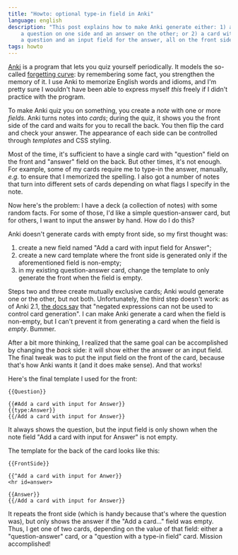 ```yaml
---
title: "Howto: optional type-in field in Anki"
language: english
description: "This post explains how to make Anki generate either: 1) a card with
    a question on one side and an answer on the other; or 2) a card with
    a question and an input field for the answer, all on the front side."
tags: howto
---
```


[Anki][anki] is a program that lets you quiz yourself periodically. It models
the so-called [forgetting curve][forgetting-curve]: by remembering some fact,
you strengthen the memory of it. I use Anki to memorize English words and
idioms, and I'm pretty sure I wouldn't have been able to express myself *this*
freely if I didn't practice with the program.

To make Anki quiz you on something, you create a *note* with one or more
*fields*. Anki turns notes into *cards*; during the quiz, it shows you the front
side of the card and waits for you to recall the back. You then flip the card
and check your answer. The appearance of each side can be controlled through
*templates* and CSS styling.

Most of the time, it's sufficient to have a single card with "question" field on
the front and "answer" field on the back. But other times, it's not enough. For
example, some of my cards require me to type-in the answer, manually, *e.g.* to
ensure that I memorized the spelling. I also got a number of notes that turn
into different sets of cards depending on what flags I specify in the note.

Now here's the problem: I have a deck (a collection of notes) with some random
facts. For some of those, I'd like a simple question-answer card, but for
others, I want to input the answer by hand. How do I do this?

Anki doesn't generate cards with empty front side, so my first thought was:

1. create a new field named "Add a card with input field for Answer";
2. create a new card template where the front side is generated only if the
   aforementioned field is non-empty;
3. in my existing question-answer card, change the template to only generate the
   front when the field is empty.

Steps two and three create mutually exclusive cards; Anki would generate one or
the other, but not both. Unfortunately, the third step doesn't work: as of Anki
2.1, [the docs say][cond-replacement-docs] that "negated expressions can not be
used to control card generation". I can make Anki generate a card when the field
is non-empty, but I can't prevent it from generating a card when the field is
*empty*. Bummer.

After a bit more thinking, I realized that the same goal can be accomplished by
changing the *back* side: it will show either the answer or an input field. The
final tweak was to put the input field on the front of the card, because that's
how Anki wants it (and it does make sense). And that works!

Here's the final template I used for the front:

```plain
{{Question}}

{{#Add a card with input for Answer}}
{{type:Answer}}
{{/Add a card with input for Answer}}
```

It always shows the question, but the input field is only shown when the note
field "Add a card with input for Answer" is not empty.

The template for the back of the card looks like this:

```plain
{{FrontSide}}

{{^Add a card with input for Anwer}}
<hr id=answer>

{{Answer}}
{{/Add a card with input for Answer}}
```

It repeats the front side (which is handy because that's where the question
was), but only shows the answer if the "Add a card…" field was empty. Thus,
I get one of two cards, depending on the value of that field: either
a "question-answer" card, or a "question with a type-in field" card. Mission
accomplished!

[anki]:
    https://apps.ankiweb.net/
    "Anki - powerful, intelligent flashcards"

[forgetting-curve]:
    https://en.wikipedia.org/wiki/Forgetting_curve
    "Forgetting curve — Wikipedia"

[srs]:
    https://en.wikipedia.org/wiki/Spaced_repetition
    "Spaced repetition — Wikipedia"

[cond-replacement-docs]:
    https://apps.ankiweb.net/docs/manual.html#conditional-replacement
    "Anki Manual - Conditional Replacement"
